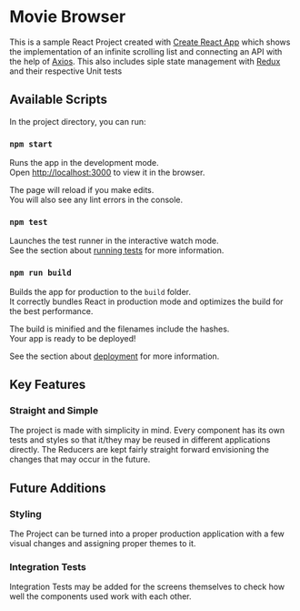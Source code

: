 # Movie Browser

This is a sample React Project created with [Create React App](https://github.com/facebook/create-react-app) which shows the implementation of an infinite scrolling list and connecting an API with the help of [Axios](https://github.com/axios/axios). This also includes siple state management with [Redux](https://redux.js.org) and their respective Unit tests

## Available Scripts

In the project directory, you can run:

### `npm start`

Runs the app in the development mode.\
Open [http://localhost:3000](http://localhost:3000) to view it in the browser.

The page will reload if you make edits.\
You will also see any lint errors in the console.

### `npm test`

Launches the test runner in the interactive watch mode.\
See the section about [running tests](https://facebook.github.io/create-react-app/docs/running-tests) for more information.

### `npm run build`

Builds the app for production to the `build` folder.\
It correctly bundles React in production mode and optimizes the build for the best performance.

The build is minified and the filenames include the hashes.\
Your app is ready to be deployed!

See the section about [deployment](https://facebook.github.io/create-react-app/docs/deployment) for more information.

## Key Features

### Straight and Simple

The project is made with simplicity in mind. Every component has its own tests and styles so that it/they may be reused in different applications directly.
The Reducers are kept fairly straight forward envisioning the changes that may occur in the future.

## Future Additions

### Styling

The Project can be turned into a proper production application with a few visual changes and assigning proper themes to it.

### Integration Tests

Integration Tests may be added for the screens themselves to check how well the components used work with each other.